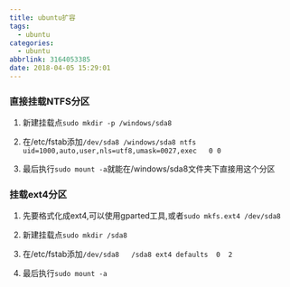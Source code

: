 ```yaml
---
title: ubuntu扩容
tags:
  - ubuntu
categories:
  - ubuntu
abbrlink: 3164053385
date: 2018-04-05 15:29:01
---
```


### 直接挂载NTFS分区
<!-- more -->

1. 新建挂载点`sudo mkdir -p /windows/sda8`
    
2. 在/etc/fstab添加`/dev/sda8 /windows/sda8 ntfs uid=1000,auto,user,nls=utf8,umask=0027,exec   0 0`

3. 最后执行`sudo mount -a`就能在/windows/sda8文件夹下直接用这个分区

### 挂载ext4分区

1. 先要格式化成ext4,可以使用gparted工具,或者`sudo mkfs.ext4 /dev/sda8`

2. 新建挂载点`sudo mkdir /sda8`

3. 在/etc/fstab添加`/dev/sda8   /sda8 ext4 defaults  0  2`

4. 最后执行`sudo mount -a`

